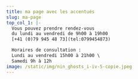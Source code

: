 ```yaml
---
title: ma page avec les accentués
slug: ma-page
top_col_1: |-
  Vous pouvez prendre rendez-vous 
  du lundi au vendredi de 9h00 à 19h00
  [+41 (0)79 945 48 73](tel:0799454873)

  Horaires de consultation : 
  Lundi au vendredi 15h00 à 21h00 \
  Samedi 9h à 12h
image: /static/img/nin_ghosts_i-iv-5-copie.jpeg
---
```

